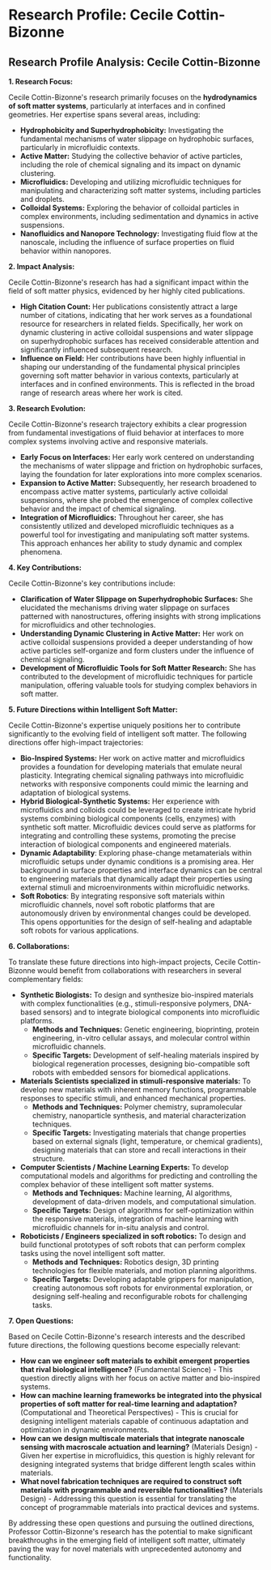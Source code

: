 # Research Profile: Cecile Cottin-Bizonne

## Research Profile Analysis: Cecile Cottin-Bizonne

**1. Research Focus:**

Cecile Cottin-Bizonne's research primarily focuses on the **hydrodynamics of soft matter systems**, particularly at interfaces and in confined geometries. Her expertise spans several areas, including:

* **Hydrophobicity and Superhydrophobicity:** Investigating the fundamental mechanisms of water slippage on hydrophobic surfaces, particularly in microfluidic contexts. 
* **Active Matter:** Studying the collective behavior of active particles, including the role of chemical signaling and its impact on dynamic clustering.
* **Microfluidics:** Developing and utilizing microfluidic techniques for manipulating and characterizing soft matter systems, including particles and droplets.
* **Colloidal Systems:** Exploring the behavior of colloidal particles in complex environments, including sedimentation and dynamics in active suspensions.
* **Nanofluidics and Nanopore Technology:**  Investigating fluid flow at the nanoscale, including the influence of surface properties on fluid behavior within nanopores.

**2. Impact Analysis:**

Cecile Cottin-Bizonne's research has had a significant impact within the field of soft matter physics, evidenced by her highly cited publications. 

* **High Citation Count:** Her publications consistently attract a large number of citations, indicating that her work serves as a foundational resource for researchers in related fields.  Specifically, her work on dynamic clustering in active colloidal suspensions and water slippage on superhydrophobic surfaces has received considerable attention and significantly influenced subsequent research.
* **Influence on Field:** Her contributions have been highly influential in shaping our understanding of the fundamental physical principles governing soft matter behavior in various contexts, particularly at interfaces and in confined environments. This is reflected in the broad range of research areas where her work is cited. 

**3. Research Evolution:**

Cecile Cottin-Bizonne's research trajectory exhibits a clear progression from fundamental investigations of fluid behavior at interfaces to more complex systems involving active and responsive materials.

* **Early Focus on Interfaces:** Her early work centered on understanding the mechanisms of water slippage and friction on hydrophobic surfaces, laying the foundation for later explorations into more complex scenarios.
* **Expansion to Active Matter:** Subsequently, her research broadened to encompass active matter systems, particularly active colloidal suspensions, where she probed the emergence of complex collective behavior and the impact of chemical signaling.
* **Integration of Microfluidics:** Throughout her career, she has consistently utilized and developed microfluidic techniques as a powerful tool for investigating and manipulating soft matter systems. This approach enhances her ability to study dynamic and complex phenomena. 

**4. Key Contributions:**

Cecile Cottin-Bizonne's key contributions include:

* **Clarification of Water Slippage on Superhydrophobic Surfaces:** She elucidated the mechanisms driving water slippage on surfaces patterned with nanostructures, offering insights with strong implications for microfluidics and other technologies.
* **Understanding Dynamic Clustering in Active Matter:** Her work on active colloidal suspensions provided a deeper understanding of how active particles self-organize and form clusters under the influence of chemical signaling.
* **Development of Microfluidic Tools for Soft Matter Research:** She has contributed to the development of microfluidic techniques for particle manipulation, offering valuable tools for studying complex behaviors in soft matter.


**5. Future Directions within Intelligent Soft Matter:**

Cecile Cottin-Bizonne's expertise uniquely positions her to contribute significantly to the evolving field of intelligent soft matter. The following directions offer high-impact trajectories:

* **Bio-Inspired Systems:** Her work on active matter and microfluidics provides a foundation for developing materials that emulate neural plasticity. Integrating chemical signaling pathways into microfluidic networks with responsive components could mimic the learning and adaptation of biological systems.
* **Hybrid Biological-Synthetic Systems:** Her experience with microfluidics and colloids could be leveraged to create intricate hybrid systems combining biological components (cells, enzymes) with synthetic soft matter. Microfluidic devices could serve as platforms for integrating and controlling these systems, promoting the precise interaction of biological components and engineered materials.
* **Dynamic Adaptability**:  Exploring phase-change metamaterials within microfluidic setups under dynamic conditions is a promising area. Her background in surface properties and interface dynamics can be central to engineering materials that dynamically adapt their properties using external stimuli and microenvironments within microfluidic networks.
* **Soft Robotics**: By integrating responsive soft materials within microfluidic channels, novel soft robotic platforms that are autonomously driven by environmental changes could be developed. This opens opportunities for the design of self-healing and adaptable soft robots for various applications.

**6. Collaborations:**

To translate these future directions into high-impact projects, Cecile Cottin-Bizonne would benefit from collaborations with researchers in several complementary fields:

* **Synthetic Biologists:** To design and synthesize bio-inspired materials with complex functionalities (e.g., stimuli-responsive polymers, DNA-based sensors) and to integrate biological components into microfluidic platforms. 
  * **Methods and Techniques:** Genetic engineering, bioprinting, protein engineering, in-vitro cellular assays, and molecular control within microfluidic channels.
  * **Specific Targets:** Development of self-healing materials inspired by biological regeneration processes, designing bio-compatible soft robots with embedded sensors for biomedical applications.
* **Materials Scientists specialized in stimuli-responsive materials:** To develop new materials with inherent memory functions, programmable responses to specific stimuli, and enhanced mechanical properties. 
  * **Methods and Techniques:** Polymer chemistry, supramolecular chemistry, nanoparticle synthesis, and material characterization techniques.
  * **Specific Targets:** Investigating materials that change properties based on external signals (light, temperature, or chemical gradients), designing materials that can store and recall interactions in their structure.
* **Computer Scientists / Machine Learning Experts:** To develop computational models and algorithms for predicting and controlling the complex behavior of these intelligent soft matter systems. 
  * **Methods and Techniques:** Machine learning, AI algorithms, development of data-driven models, and computational simulation.
  * **Specific Targets:** Design of algorithms for self-optimization within the responsive materials, integration of machine learning with microfluidic channels for in-situ analysis and control.
* **Roboticists / Engineers specialized in soft robotics:** To design and build functional prototypes of soft robots that can perform complex tasks using the novel intelligent soft matter.
  * **Methods and Techniques:** Robotics design, 3D printing technologies for flexible materials, and motion planning algorithms.
  * **Specific Targets:** Developing adaptable grippers for manipulation, creating autonomous soft robots for environmental exploration, or designing self-healing and reconfigurable robots for challenging tasks.



**7. Open Questions:**


Based on Cecile Cottin-Bizonne's research interests and the described future directions, the following questions become especially relevant:

* **How can we engineer soft materials to exhibit emergent properties that rival biological intelligence?** (Fundamental Science) - This question directly aligns with her focus on active matter and bio-inspired systems.
* **How can machine learning frameworks be integrated into the physical properties of soft matter for real-time learning and adaptation?** (Computational and Theoretical Perspectives) - This is crucial for designing intelligent materials capable of continuous adaptation and optimization in dynamic environments. 
* **How can we design multiscale materials that integrate nanoscale sensing with macroscale actuation and learning?** (Materials Design) - Given her expertise in microfluidics, this question is highly relevant for designing integrated systems that bridge different length scales within materials.
* **What novel fabrication techniques are required to construct soft materials with programmable and reversible functionalities?** (Materials Design) - Addressing this question is essential for translating the concept of programmable materials into practical devices and systems.


By addressing these open questions and pursuing the outlined directions, Professor Cottin-Bizonne's research has the potential to make significant breakthroughs in the emerging field of intelligent soft matter, ultimately paving the way for novel materials with unprecedented autonomy and functionality. 
